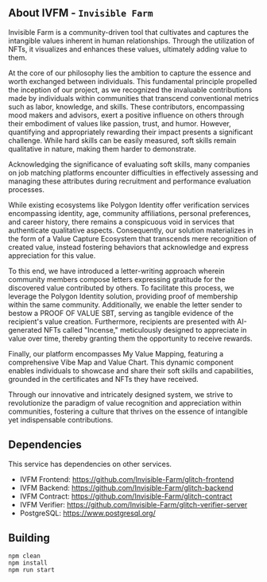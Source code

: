 ## About IVFM  - `Invisible Farm`
Invisible Farm is a community-driven tool that cultivates and captures the intangible values inherent in human relationships. Through the utilization of NFTs, it visualizes and enhances these values, ultimately adding value to them.

At the core of our philosophy lies the ambition to capture the essence and worth exchanged between individuals. This fundamental principle propelled the inception of our project, as we recognized the invaluable contributions made by individuals within communities that transcend conventional metrics such as labor, knowledge, and skills. These contributors, encompassing mood makers and advisors, exert a positive influence on others through their embodiment of values like passion, trust, and humor. However, quantifying and appropriately rewarding their impact presents a significant challenge. While hard skills can be easily measured, soft skills remain qualitative in nature, making them harder to demonstrate.

Acknowledging the significance of evaluating soft skills, many companies on job matching platforms encounter difficulties in effectively assessing and managing these attributes during recruitment and performance evaluation processes.

While existing ecosystems like Polygon Identity offer verification services encompassing identity, age, community affiliations, personal preferences, and career history, there remains a conspicuous void in services that authenticate qualitative aspects. Consequently, our solution materializes in the form of a Value Capture Ecosystem that transcends mere recognition of created value, instead fostering behaviors that acknowledge and express appreciation for this value.

To this end, we have introduced a letter-writing approach wherein community members compose letters expressing gratitude for the discovered value contributed by others. To facilitate this process, we leverage the Polygon Identity solution, providing proof of membership within the same community. Additionally, we enable the letter sender to bestow a PROOF OF VALUE SBT, serving as tangible evidence of the recipient's value creation. Furthermore, recipients are presented with AI-generated NFTs called "Incense," meticulously designed to appreciate in value over time, thereby granting them the opportunity to receive rewards.

Finally, our platform encompasses My Value Mapping, featuring a comprehensive Vibe Map and Value Chart. This dynamic component enables individuals to showcase and share their soft skills and capabilities, grounded in the certificates and NFTs they have received.

Through our innovative and intricately designed system, we strive to revolutionize the paradigm of value recognition and appreciation within communities, fostering a culture that thrives on the essence of intangible yet indispensable contributions.



Dependencies
------------
This service has dependencies on other services.
- IVFM Frontend: https://github.com/Invisible-Farm/glitch-frontend
- IVFM Backend: https://github.com/Invisible-Farm/glitch-backend
- IVFM Contract: https://github.com/Invisible-Farm/glitch-contract
- IVFM Verifier: https://github.com/Invisible-Farm/glitch-verifier-server
- PostgreSQL: https://www.postgresql.org/

Building
--------
	npm clean
	npm install
    npm run start

